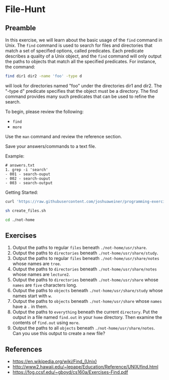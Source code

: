 # File-Hunt

## Preamble 
   In this exercise, we will learn about the basic usage of the `find`
   command in Unix. The `find` command is used to search for files and
   directories that match a set of specified options, called
   predicates. Each predicate describes a quality of a Unix object,
   and the `find` command will only output the paths to objects that
   match all the specified predicates. For instance, the command:
   
   ```bash
   find dir1 dir2 -name 'foo' -type d
   ```
   
   will look for directories named "foo" under the directories dir1
   and dir2. The "-type d" predicate specifies that the object must be
   a directory. The find command provides many such predicates that
   can be used to refine the search.
   
   To begin, please review the following: 
   - `find`
   - `more`
   
   Use the `man` command and review the reference section. 
   
   Save your answers/commands to a text file.

   Example:
   ```text
   # answers.txt
   1. grep -i 'search'
   - 001 - search-ouput
   - 002 - search-ouput
   - 003 - search-output
   ``` 
   
   Getting Started:
   ```bash
   curl 'https://raw.githubusercontent.com/joshuaweiner/programming-exercises/main/file-hunt/create_files.sh' > create_files.sh
   ```
   
   ```bash
   sh create_files.sh
   ```
   
   ```bash
   cd ./not-home
   ```

## Exercises 

1. Output the paths to regular `files` beneath `./not-home/usr/share`.
2. Output the paths to `directories` beneath `./not-home/usr/share/study`.
3. Output the paths to regular `files` beneath `./not-home/usr/share/notes` whose names are `tree`.
4. Output the paths to `directories` beneath `./not-home/usr/share/notes` whose names are `lecture2`.
5. Output the paths to `directories` beneath `./not-home/usr/share` whose `names` are `five` characters long.
6. Output the paths to `objects` beneath `./not-home/usr/share/study` whose names start with `w`.
7. Output the paths to `objects` beneath `./not-home/usr/share` whose
   `names` have a `.` in them.
8. Output the paths to `everything` beneath the current `directory`. Put the output in a file named `find.out` in your `home` directory. Then examine the contents of `find.out` using `more`.
9. Output the paths to all `objects` beneath `./not-home/usr/share/notes`. Can you use this output to create a new file?

## References 
+ https://en.wikipedia.org/wiki/Find_(Unix)
+ http://www2.hawaii.edu/~lepape/Education/Reference/UNIX/find.html
+ https://fog.ccsf.edu/~gboyd/cs160a/Exercises-Find.pdf
